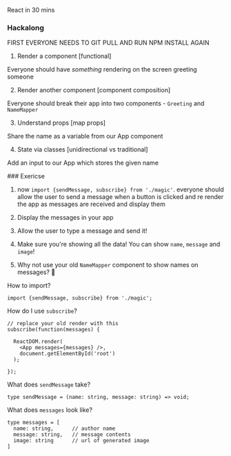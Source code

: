 React in 30 mins

### Hackalong

FIRST EVERYONE NEEDS TO GIT PULL AND RUN NPM INSTALL AGAIN

1. Render a component [functional]

Everyone should have *something* rendering on the screen greeting someone

2. Render another component [component composition]

Everyone should break their app into two components - `Greeting` and `NameMapper`

3. Understand props [map props]

Share the name as a variable from our App component

4. State via classes [unidirectional vs traditional]

Add an input to our App which stores the given name

### Exericse

1. now `import {sendMessage, subscribe} from './magic'`. everyone should allow the user to send
a message when a button is clicked and re render the app as messages are received and display them

2. Display the messages in your app

3. Allow the user to type a message and send it!

4. Make sure you're showing all the data! You can show `name`, `message` and `image`!

5. Why not use your old `NameMapper` component to show names on messages? :eyes:

How to import?

```
import {sendMessage, subscribe} from './magic';
```

How do I use `subscribe`?

```
// replace your old render with this
subscribe(function(messages) {

  ReactDOM.render(
    <App messages={messages} />,
    document.getElementById('root')
  );

});
```

What does `sendMessage` take?

```
type sendMessage = (name: string, message: string) => void;
```

What does `messages` look like?

```
type messages = [
  name: string,      // author name
  message: string,   // message contents
  image: string      // url of generated image
]
```
